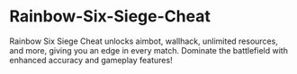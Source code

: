 # Rainbow-Six-Siege-Cheat
Rainbow Six Siege Cheat unlocks aimbot, wallhack, unlimited resources, and more, giving you an edge in every match. Dominate the battlefield with enhanced accuracy and gameplay features!
